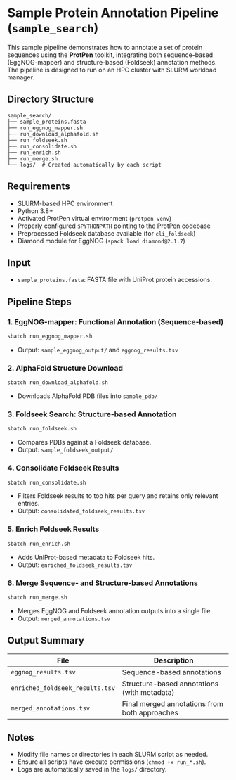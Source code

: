 # Sample Protein Annotation Pipeline (`sample_search`)

This sample pipeline demonstrates how to annotate a set of protein sequences using the **ProtPen** toolkit, integrating both sequence-based (EggNOG-mapper) and structure-based (Foldseek) annotation methods. The pipeline is designed to run on an HPC cluster with SLURM workload manager.

## Directory Structure

```
sample_search/
├── sample_proteins.fasta
├── run_eggnog_mapper.sh
├── run_download_alphafold.sh
├── run_foldseek.sh
├── run_consolidate.sh
├── run_enrich.sh
├── run_merge.sh
└── logs/  # Created automatically by each script
```

## Requirements

- SLURM-based HPC environment
- Python 3.8+
- Activated ProtPen virtual environment (`protpen_venv`)
- Properly configured `$PYTHONPATH` pointing to the ProtPen codebase
- Preprocessed Foldseek database available (for `cli_foldseek`)
- Diamond module for EggNOG (`spack load diamond@2.1.7`)

## Input

- `sample_proteins.fasta`: FASTA file with UniProt protein accessions.

## Pipeline Steps

### 1. EggNOG-mapper: Functional Annotation (Sequence-based)

```bash
sbatch run_eggnog_mapper.sh
```
- Output: `sample_eggnog_output/` and `eggnog_results.tsv`

### 2. AlphaFold Structure Download

```bash
sbatch run_download_alphafold.sh
```
- Downloads AlphaFold PDB files into `sample_pdb/`

### 3. Foldseek Search: Structure-based Annotation

```bash
sbatch run_foldseek.sh
```
- Compares PDBs against a Foldseek database.
- Output: `sample_foldseek_output/`

### 4. Consolidate Foldseek Results

```bash
sbatch run_consolidate.sh
```
- Filters Foldseek results to top hits per query and retains only relevant entries.
- Output: `consolidated_foldseek_results.tsv`

### 5. Enrich Foldseek Results

```bash
sbatch run_enrich.sh
```
- Adds UniProt-based metadata to Foldseek hits.
- Output: `enriched_foldseek_results.tsv`

### 6. Merge Sequence- and Structure-based Annotations

```bash
sbatch run_merge.sh
```
- Merges EggNOG and Foldseek annotation outputs into a single file.
- Output: `merged_annotations.tsv`

## Output Summary

| File                          | Description                                      |
|------------------------------|--------------------------------------------------|
| `eggnog_results.tsv`         | Sequence-based annotations                      |
| `enriched_foldseek_results.tsv` | Structure-based annotations (with metadata)     |
| `merged_annotations.tsv`     | Final merged annotations from both approaches   |

## Notes

- Modify file names or directories in each SLURM script as needed.
- Ensure all scripts have execute permissions (`chmod +x run_*.sh`).
- Logs are automatically saved in the `logs/` directory.
